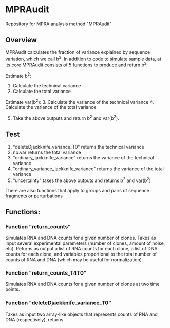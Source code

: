 # MPRAudit
Repository for MPRA analysis method "MPRAudit"

## Overview
MPRAudit calculates the fraction of variance explained by sequence variation, which we call b<sup>2</sup>.  In addition to code to simulate sample data, at its core MPRAudit consists of 5 functions to produce and return b<sup>2</sup>:

Estimate b<sup>2</sup>:
1. Calculate the technical variance
2. Calculate the total variance

Estimate var(b<sup>2</sup>):
3. Calculate the variance of the technical variance
4. Calculate the variance of the total variance

5. Take the above outputs and return b<sup>2</sup> and var(b<sup>2</sup>).

## Test



1. "deleteDjackknife_variance_T0" returns the technical variance
2. np.var returns the total variance
3. "ordinary_jackknife_variance" returns the variance of the technical variance
4. "ordinary_variance_jackknife_variance" returns the variance of the total variance
5. "uncertainty" takes the above outputs and returns b<sup>2</sup> and var(b<sup>2</sup>)

There are also functions that apply to groups and pairs of sequence fragments or perturbations

## Functions:
### Function "return_counts"
Simulates RNA and DNA counts for a given number of clones.  Takes as input several experimental parameters (number of clones, amount of noise, etc).  Returns as output a list of RNA counts for each clone, a list of DNA counts for each clone, and variables proportional to the total number of counts of RNA and DNA (which may be useful for normalization).

### Function "return_counts_T4T0"
Simulates RNA and DNA counts for a given number of clones at two time points.


### Function "deleteDjackknife_variance_T0"
Takes as input two array-like objects that represents counts of RNA and DNA (respectively), returns 

